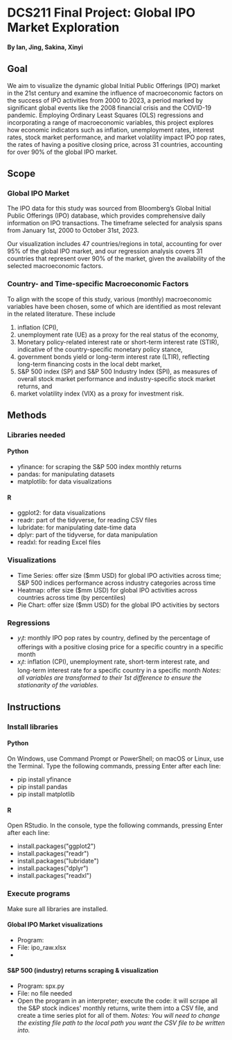 # DCS211 Final Project: Global IPO Market Exploration
#### By Ian, Jing, Sakina, Xinyi

## Goal 
We aim to visualize the dynamic global Initial Public Offerings (IPO) market in the 21st century and examine the influence of macroeconomic factors on the success of IPO activities from 2000 to 2023, a period marked by significant global events like the 2008 financial crisis and the COVID-19 pandemic. Employing Ordinary Least Squares (OLS) regressions and incorporating a range of macroeconomic variables, this project explores how economic indicators such as inflation, unemployment rates, interest rates, stock market performance, and market volatility impact IPO pop rates, the rates of having a positive closing price, across 31 countries, accounting for over 90% of the global IPO market. 

## Scope
### Global IPO Market
The IPO data for this study was sourced from Bloomberg’s Global Initial Public Offerings (IPO) database, which provides comprehensive daily information on IPO transactions. The timeframe selected for analysis spans from January 1st, 2000 to October 31st, 2023. 

Our visualization includes 47 countries/regions in total, accounting for over 95% of the global IPO market, and our regression analysis covers 31 countries that represent over 90% of the market, given the availability of the selected macroeconomic factors. 

### Country- and Time-specific Macroeconomic Factors
To align with the scope of this study, various (monthly) macroeconomic variables have been chosen, some of which are identified as most relevant in the related literature. These include 
1. inflation (CPI),
2. unemployment rate (UE) as a proxy for the real status of the economy,
3. Monetary policy-related interest rate or short-term interest rate (STIR), indicative of the country-specific monetary policy stance, 
4. government bonds yield or long-term interest rate (LTIR), reflecting long-term financing costs in the local debt market, 
5. S&P 500 index (SP) and S&P 500 Industry Index (SPI), as measures of overall stock market performance and industry-specific stock market returns, and
6. market volatility index (VIX) as a proxy for investment risk.

## Methods 
### Libraries needed
#### Python
- yfinance: for scraping the S&P 500 index monthly returns
- pandas: for manipulating datasets
- matplotlib: for data visualizations
#### R
- ggplot2: for data visualizations
- readr: part of the tidyverse, for reading CSV files
- lubridate: for manipulating date-time data
- dplyr: part of the tidyverse, for data manipulation
- readxl: for reading Excel files

### Visualizations
- Time Series: offer size ($mm USD) for global IPO activities across time; S&P 500 indices performance across industry categories across time
- Heatmap: offer size ($mm USD) for global IPO activities across countries across time (by percentiles)
- Pie Chart: offer size ($mm USD) for the global IPO activities by sectors

### Regressions
- $y_it$: monthly IPO pop rates by country, defined by the percentage of offerings with a positive closing price for a specific country in a specific month
- $x_it$: inflation (CPI), unemployment rate, short-term interest rate, and long-term interest rate for a specific country in a specific month
*Notes: all variables are transformed to their 1st difference to ensure the stationarity of the variables.*

## Instructions
### Install libraries
#### Python
On Windows, use Command Prompt or PowerShell; on macOS or Linux, use the Terminal. Type the following commands, pressing Enter after each line:
- pip install yfinance
- pip install pandas
- pip install matplotlib
#### R
Open RStudio. In the console, type the following commands, pressing Enter after each line:
- install.packages("ggplot2")
- install.packages("readr")
- install.packages("lubridate")
- install.packages("dplyr")
- install.packages("readxl")
### Execute programs
Make sure all libraries are installed.
#### Global IPO Market visualizations
- Program: 
- File: ipo_raw.xlsx
- 

#### S&P 500 (industry) returns scraping & visualization
- Program: spx.py
- File: no file needed
- Open the program in an interpreter; execute the code: it will scrape all the S&P stock indices' monthly returns, write them into a CSV file, and create a time series plot for all of them.
*Notes: You will need to change the existing file path to the local path you want the CSV file to be written into.*
